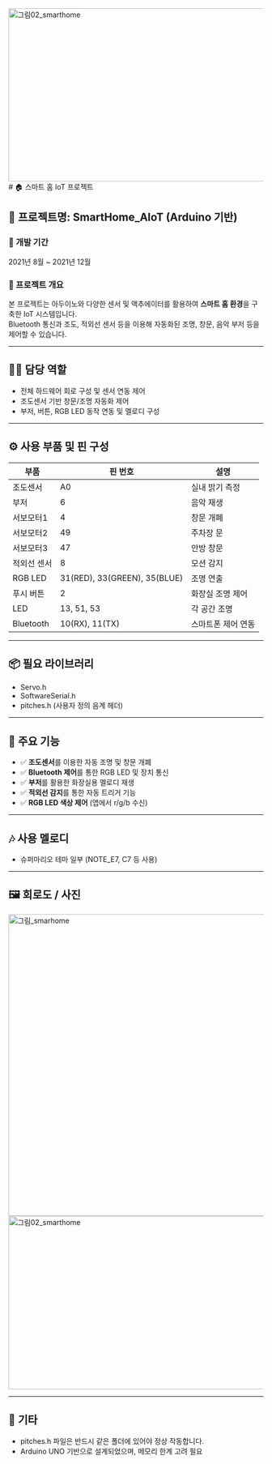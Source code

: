 <img width="574" height="342" alt="그림02_smarthome" src="https://github.com/user-attachments/assets/62afcd08-8733-4748-93e7-9174f5c94f72" />
# 🏠 스마트 홈 IoT 프로젝트

## 📁 프로젝트명: SmartHome_AIoT (Arduino 기반)

### 📅 개발 기간
2021년 8월 ~ 2021년 12월

### 🧩 프로젝트 개요
본 프로젝트는 아두이노와 다양한 센서 및 액추에이터를 활용하여 **스마트 홈 환경**을 구축한 IoT 시스템입니다.  
Bluetooth 통신과 조도, 적외선 센서 등을 이용해 자동화된 조명, 창문, 음악 부저 등을 제어할 수 있습니다.

---

## 🧑‍💻 담당 역할
- 전체 하드웨어 회로 구성 및 센서 연동 제어
- 조도센서 기반 창문/조명 자동화 제어
- 부저, 버튼, RGB LED 동작 연동 및 멜로디 구성

---

## ⚙️ 사용 부품 및 핀 구성

| 부품 | 핀 번호 | 설명 |
|------|---------|------|
| 조도센서 | A0 | 실내 밝기 측정 |
| 부저 | 6 | 음악 재생 |
| 서보모터1 | 4 | 창문 개폐 |
| 서보모터2 | 49 | 주차장 문 |
| 서보모터3 | 47 | 안방 창문 |
| 적외선 센서 | 8 | 모션 감지 |
| RGB LED | 31(RED), 33(GREEN), 35(BLUE) | 조명 연출 |
| 푸시 버튼 | 2 | 화장실 조명 제어 |
| LED | 13, 51, 53 | 각 공간 조명 |
| Bluetooth | 10(RX), 11(TX) | 스마트폰 제어 연동 |

---

## 📦 필요 라이브러리
- Servo.h
- SoftwareSerial.h
- pitches.h (사용자 정의 음계 헤더)

---

## 🔑 주요 기능

- ✅ **조도센서**를 이용한 자동 조명 및 창문 개폐
- ✅ **Bluetooth 제어**를 통한 RGB LED 및 장치 통신
- ✅ **부저**를 활용한 화장실용 멜로디 재생
- ✅ **적외선 감지**를 통한 자동 트리거 기능
- ✅ **RGB LED 색상 제어** (앱에서 r/g/b 수신)

---

## 🎶 사용 멜로디
- 슈퍼마리오 테마 일부 (NOTE_E7, C7 등 사용)

---

## 🖼 회로도 / 사진
<img width="1277" height="596" alt="그림_smarhome" src="https://github.com/user-attachments/assets/d4a48ef8-7077-4377-bee6-f4461161c883" />

<img width="574" height="342" alt="그림02_smarthome" src="https://github.com/user-attachments/assets/f69632d3-95c3-4402-be49-c045a031f8cd" />

---

## 📌 기타
- pitches.h 파일은 반드시 같은 폴더에 있어야 정상 작동합니다.
- Arduino UNO 기반으로 설계되었으며, 메모리 한계 고려 필요

